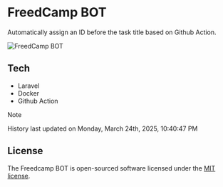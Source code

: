 # FreedCamp BOT

Automatically assign an ID before the task title based on Github Action.

![FreedCamp BOT](https://repository-images.githubusercontent.com/737932867/7d34798b-2680-471c-b089-a78a718d3d6a)

## Tech

- Laravel
- Docker
- Github Action

> [!NOTE]  
> History last updated on Monday, March 24th, 2025, 10:40:47 PM

## License

The Freedcamp BOT is open-sourced software licensed under the [MIT license](https://opensource.org/licenses/MIT).
